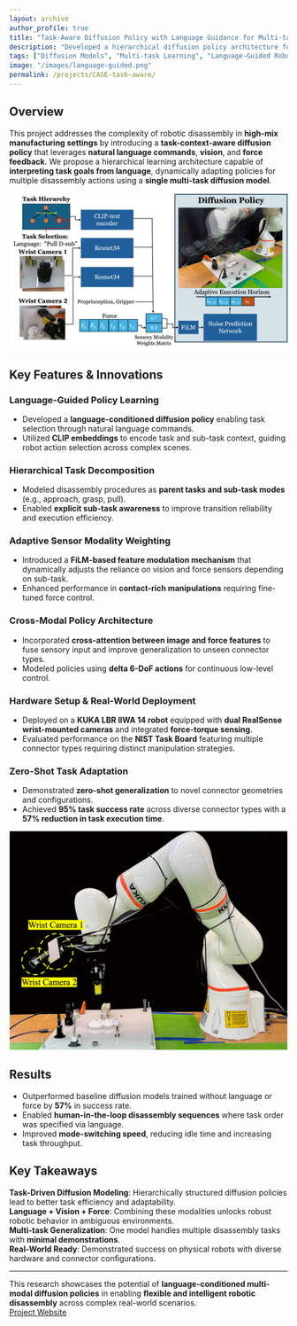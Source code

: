 ```yaml
---
layout: archive
author_profile: true
title: "Task-Aware Diffusion Policy with Language Guidance for Multi-task Disassembly"
description: "Developed a hierarchical diffusion policy architecture for multi-task robotic disassembly using KUKA iiwa, integrating vision, force, and language modalities for real-time manipulation."
tags: ["Diffusion Models", "Multi-task Learning", "Language-Guided Robotics", "ROS2"]
image: "/images/language-guided.png"
permalink: /projects/CASE-task-aware/
---
```


## **Overview**
This project addresses the complexity of robotic disassembly in **high-mix manufacturing settings** by introducing a **task-context-aware diffusion policy** that leverages **natural language commands**, **vision**, and **force feedback**. We propose a hierarchical learning architecture capable of **interpreting task goals from language**, dynamically adapting policies for multiple disassembly actions using a **single multi-task diffusion model**.

![Task Context Illustration](/images/language_guided.png)

## **Key Features & Innovations**

### **Language-Guided Policy Learning**
- Developed a **language-conditioned diffusion policy** enabling task selection through natural language commands.
- Utilized **CLIP embeddings** to encode task and sub-task context, guiding robot action selection across complex scenes.

### **Hierarchical Task Decomposition**
- Modeled disassembly procedures as **parent tasks and sub-task modes** (e.g., approach, grasp, pull).
- Enabled **explicit sub-task awareness** to improve transition reliability and execution efficiency.

### **Adaptive Sensor Modality Weighting**
- Introduced a **FiLM-based feature modulation mechanism** that dynamically adjusts the reliance on vision and force sensors depending on sub-task.
- Enhanced performance in **contact-rich manipulations** requiring fine-tuned force control.

### **Cross-Modal Policy Architecture**
- Incorporated **cross-attention between image and force features** to fuse sensory input and improve generalization to unseen connector types.
- Modeled policies using **delta 6-DoF actions** for continuous low-level control.

### **Hardware Setup & Real-World Deployment**
- Deployed on a **KUKA LBR IIWA 14 robot** equipped with **dual RealSense wrist-mounted cameras** and integrated **force-torque sensing**.
- Evaluated performance on the **NIST Task Board** featuring multiple connector types requiring distinct manipulation strategies.

### **Zero-Shot Task Adaptation**
- Demonstrated **zero-shot generalization** to novel connector geometries and configurations.
- Achieved **95% task success rate** across diverse connector types with a **57% reduction in task execution time**.

![Framework Overview](/images/overview_system.png)

## **Results**
- Outperformed baseline diffusion models trained without language or force by **57%** in success rate.
- Enabled **human-in-the-loop disassembly sequences** where task order was specified via language.
- Improved **mode-switching speed**, reducing idle time and increasing task throughput.

## **Key Takeaways**
**Task-Driven Diffusion Modeling**: Hierarchically structured diffusion policies lead to better task efficiency and adaptability.  
**Language + Vision + Force**: Combining these modalities unlocks robust robotic behavior in ambiguous environments.  
**Multi-task Generalization**: One model handles multiple disassembly tasks with **minimal demonstrations**.  
**Real-World Ready**: Demonstrated success on physical robots with diverse hardware and connector configurations.

---

This research showcases the potential of **language-conditioned multi-modal diffusion policies** in enabling **flexible and intelligent robotic disassembly** across complex real-world scenarios.  
 [Project Website](https://rros-lab.github.io/diffusion-with-force.github.io/)
